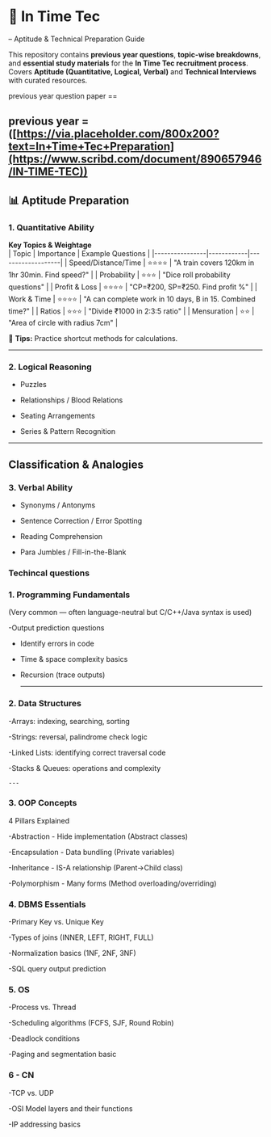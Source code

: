 # 🚀 In Time Tec 
– Aptitude & Technical Preparation Guide



This repository contains **previous year questions**, **topic-wise breakdowns**, and **essential study materials** for the **In Time Tec recruitment process**.  
Covers **Aptitude (Quantitative, Logical, Verbal)** and **Technical Interviews** with curated resources.

previous year question paper ==

previous year  = ([https://via.placeholder.com/800x200?text=In+Time+Tec+Preparation](https://www.scribd.com/document/890657946/IN-TIME-TEC)) 
---

## 📊 Aptitude Preparation

### 1. Quantitative Ability
**Key Topics & Weightage**  
| Topic          | Importance | Example Questions |
|----------------|------------|-------------------|
| Speed/Distance/Time | ⭐⭐⭐⭐ | "A train covers 120km in 1hr 30min. Find speed?" |
| Probability     | ⭐⭐⭐ | "Dice roll probability questions" |
| Profit & Loss   | ⭐⭐⭐⭐ | "CP=₹200, SP=₹250. Find profit %" |
| Work & Time     | ⭐⭐⭐⭐ | "A can complete work in 10 days, B in 15. Combined time?" |
| Ratios          | ⭐⭐⭐ | "Divide ₹1000 in 2:3:5 ratio" |
| Mensuration     | ⭐⭐ | "Area of circle with radius 7cm" |

📌 **Tips:** Practice shortcut methods for calculations.

---

### 2. Logical Reasoning


- Puzzles

 - Relationships / Blood Relations

 - Seating Arrangements

- Series & Pattern Recognition

---
Classification & Analogies
---
### 3. Verbal Ability

- Synonyms / Antonyms

 - Sentence Correction / Error Spotting

- Reading Comprehension

 - Para Jumbles / Fill-in-the-Blank



### Techincal questions

### 1. Programming Fundamentals
(Very common — often language-neutral but C/C++/Java syntax is used)

-Output prediction questions

- Identify errors in code

- Time & space complexity basics

- Recursion (trace outputs)
  
    ---
### 2. Data Structures

-Arrays: indexing, searching, sorting

-Strings: reversal, palindrome check logic

-Linked Lists: identifying correct traversal code

-Stacks & Queues: operations and complexity

    ---
### 3. OOP Concepts
4 Pillars Explained

-Abstraction - Hide implementation (Abstract classes)

-Encapsulation - Data bundling (Private variables)

-Inheritance - IS-A relationship (Parent→Child class)

-Polymorphism - Many forms (Method overloading/overriding)


    
### 4. DBMS Essentials
-Primary Key vs. Unique Key

-Types of joins (INNER, LEFT, RIGHT, FULL)

-Normalization basics (1NF, 2NF, 3NF)

-SQL query output prediction
    
### 5. OS
-Process vs. Thread

-Scheduling algorithms (FCFS, SJF, Round Robin)

-Deadlock conditions

-Paging and segmentation basic

### 6 - CN
-TCP vs. UDP

-OSI Model layers and their functions

-IP addressing basics




